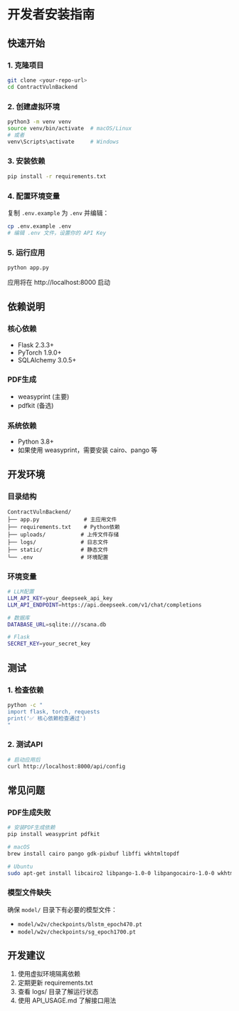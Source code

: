 # 开发者安装指南

## 快速开始

### 1. 克隆项目
```bash
git clone <your-repo-url>
cd ContractVulnBackend
```

### 2. 创建虚拟环境
```bash
python3 -m venv venv
source venv/bin/activate  # macOS/Linux
# 或者
venv\Scripts\activate     # Windows
```

### 3. 安装依赖
```bash
pip install -r requirements.txt
```

### 4. 配置环境变量
复制 `.env.example` 为 `.env` 并编辑：
```bash
cp .env.example .env
# 编辑 .env 文件，设置你的 API Key
```

### 5. 运行应用
```bash
python app.py
```

应用将在 http://localhost:8000 启动

## 依赖说明

### 核心依赖
- Flask 2.3.3+
- PyTorch 1.9.0+
- SQLAlchemy 3.0.5+

### PDF生成
- weasyprint (主要)
- pdfkit (备选)

### 系统依赖
- Python 3.8+
- 如果使用 weasyprint，需要安装 cairo、pango 等

## 开发环境

### 目录结构
```
ContractVulnBackend/
├── app.py              # 主应用文件
├── requirements.txt    # Python依赖
├── uploads/           # 上传文件存储
├── logs/              # 日志文件
├── static/            # 静态文件
└── .env               # 环境配置
```

### 环境变量
```bash
# LLM配置
LLM_API_KEY=your_deepseek_api_key
LLM_API_ENDPOINT=https://api.deepseek.com/v1/chat/completions

# 数据库
DATABASE_URL=sqlite:///scana.db

# Flask
SECRET_KEY=your_secret_key
```

## 测试

### 1. 检查依赖
```bash
python -c "
import flask, torch, requests
print('✅ 核心依赖检查通过')
"
```

### 2. 测试API
```bash
# 启动应用后
curl http://localhost:8000/api/config
```

## 常见问题

### PDF生成失败
```bash
# 安装PDF生成依赖
pip install weasyprint pdfkit

# macOS
brew install cairo pango gdk-pixbuf libffi wkhtmltopdf

# Ubuntu
sudo apt-get install libcairo2 libpango-1.0-0 libpangocairo-1.0-0 wkhtmltopdf
```

### 模型文件缺失
确保 `model/` 目录下有必要的模型文件：
- `model/w2v/checkpoints/blstm_epoch470.pt`
- `model/w2v/checkpoints/sg_epoch1700.pt`

## 开发建议

1. 使用虚拟环境隔离依赖
2. 定期更新 requirements.txt
3. 查看 logs/ 目录了解运行状态
4. 使用 API_USAGE.md 了解接口用法
